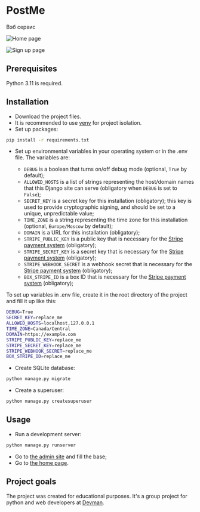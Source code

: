 # PostMe

Вэб сервис 

![Home page](screenshots/home_page.png)

![Sign up page](screenshots/sign_up.png)

## Prerequisites

Python 3.11 is required.

## Installation

- Download the project files.
- It is recommended to use [venv](https://docs.python.org/3/library/venv.html?highlight=venv#module-venv) for project isolation.
- Set up packages:

```bash
pip install -r requirements.txt
```

- Set up environmental variables in your operating system or in the .env file. The variables are:

  - `DEBUG` is a boolean that turns on/off debug mode (optional, `True` by default);
  - `ALLOWED_HOSTS` is a list of strings representing the host/domain names that this Django site can serve (obligatory when `DEBUG` is set to `False`);
  - `SECRET_KEY` is a secret key for this installation (obligatory); this key is used to provide cryptographic signing, and should be set to a unique, unpredictable value;
  - `TIME_ZONE` is a string representing the time zone for this installation (optional, `Europe/Moscow` by default);
  - `DOMAIN` is a URL for this installation (obligatory);
  - `STRIPE_PUBLIC_KEY` is a public key that is necessary for the [Stripe payment system](https://stripe.com/docs) (obligatory);
  - `STRIPE_SECRET_KEY` is a secret key that is necessary for the [Stripe payment system](https://stripe.com/docs) (obligatory);
  - `STRIPE_WEBHOOK_SECRET` is a webhook secret that is necessary for the [Stripe payment system](https://stripe.com/docs) (obligatory);
  - `BOX_STRIPE_ID` is a box ID that is necessary for the [Stripe payment system](https://stripe.com/docs) (obligatory);

To set up variables in .env file, create it in the root directory of the project and fill it up like this:

```bash
DEBUG=True
SECRET_KEY=replace_me
ALLOWED_HOSTS=localhost,127.0.0.1
TIME_ZONE=Canada/Central
DOMAIN=https://example.com
STRIPE_PUBLIC_KEY=replace_me
STRIPE_SECRET_KEY=replace_me
STRIPE_WEBHOOK_SECRET=replace_me
BOX_STRIPE_ID=replace_me
```

- Create SQLite database:

```bash
python manage.py migrate
```

- Create a superuser:

```bash
python manage.py createsuperuser
```

## Usage

- Run a development server:

```bash
python manage.py runserver
```

- Go to [the admin site](http://127.0.0.1:8000/admin/) and fill the base;
- Go to [the home page](http://127.0.0.1:8000/).

## Project goals

The project was created for educational purposes.
It's a group project for python and web developers at [Devman](https://dvmn.org).
